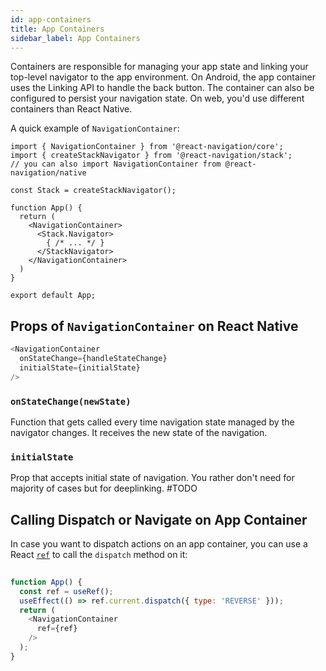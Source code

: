 ```yaml
---
id: app-containers
title: App Containers
sidebar_label: App Containers
---
```


Containers are responsible for managing your app state and linking your top-level navigator to the app environment. On Android, the app container uses the Linking API to handle the back button. The container can also be configured to persist your navigation state. On web, you'd use different containers than React Native.


A quick example of `NavigationContainer`:

```
import { NavigationContainer } from '@react-navigation/core';
import { createStackNavigator } from '@react-navigation/stack';
// you can also import NavigationContainer from @react-navigation/native

const Stack = createStackNavigator();

function App() {
  return (
    <NavigationContainer>
      <Stack.Navigator>
        { /* ... */ }
      </StackNavigator>
    </NavigationContainer>
  )
}

export default App;
```

## Props of `NavigationContainer` on React Native

```js
<NavigationContainer
  onStateChange={handleStateChange}
  initialState={initialState}
/>
```

### `onStateChange(newState)`

Function that gets called every time navigation state managed by the navigator changes. It receives the new state of the navigation.

### `initialState`

Prop that accepts initial state of navigation. You rather don't need for majority of cases but for deeplinking. #TODO

## Calling Dispatch or Navigate on App Container

In case you want to dispatch actions on an app container, you can use a React [`ref`](https://reactjs.org/docs/refs-and-the-dom.html#creating-refs) to call the `dispatch` method on it:

```js
  
function App() {
  const ref = useRef();
  useEffect(() => ref.current.dispatch({ type: 'REVERSE' }));
  return (
    <NavigationContainer
      ref={ref}
    />
  );
}
```
